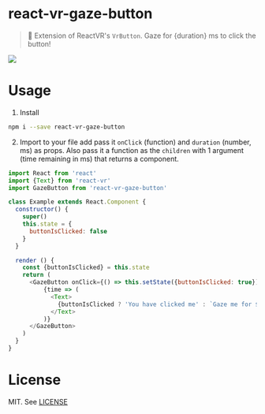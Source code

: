 # react-vr-gaze-button

> 👀 Extension of ReactVR's `VrButton`. Gaze for {duration} ms to click the button!

<img src="./gazebutton.gif"/>

# Usage

1. Install

```bash
npm i --save react-vr-gaze-button
```
2. Import to your file add pass it `onClick` (function) and `duration` (number, ms) as props. Also pass it a function as the `children` with 1 argument (time remaining in ms) that returns a component.

```js
import React from 'react'
import {Text} from 'react-vr'
import GazeButton from 'react-vr-gaze-button'

class Example extends React.Component {
  constructor() {
    super()
    this.state = {
      buttonIsClicked: false
    }
  }

  render () {
    const {buttonIsClicked} = this.state
    return (
      <GazeButton onClick={() => this.setState({buttonIsClicked: true})} duration={2000}>
          {time => (
            <Text>
              {buttonIsClicked ? 'You have clicked me' : `Gaze me for ${time} milliseconds`}
            </Text>
          )}
      </GazeButton>
    )
  }
}  
```

# License

MIT. See [LICENSE](./LICENSE)
